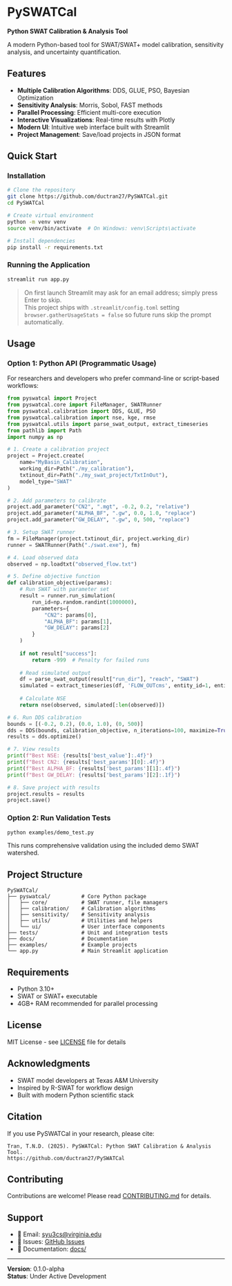 # PySWATCal

**Python SWAT Calibration & Analysis Tool**

A modern Python-based tool for SWAT/SWAT+ model calibration, sensitivity analysis, and uncertainty quantification.

## Features

- **Multiple Calibration Algorithms**: DDS, GLUE, PSO, Bayesian Optimization
- **Sensitivity Analysis**: Morris, Sobol, FAST methods
- **Parallel Processing**: Efficient multi-core execution
- **Interactive Visualizations**: Real-time results with Plotly
- **Modern UI**: Intuitive web interface built with Streamlit
- **Project Management**: Save/load projects in JSON format

## Quick Start

### Installation

```bash
# Clone the repository
git clone https://github.com/ductran27/PySWATCal.git
cd PySWATCal

# Create virtual environment
python -m venv venv
source venv/bin/activate  # On Windows: venv\Scripts\activate

# Install dependencies
pip install -r requirements.txt
```

### Running the Application

```bash
streamlit run app.py
```

> On first launch Streamlit may ask for an email address; simply press Enter to skip.  
> This project ships with `.streamlit/config.toml` setting `browser.gatherUsageStats = false`
> so future runs skip the prompt automatically.

## Usage

### Option 1: Python API (Programmatic Usage)

For researchers and developers who prefer command-line or script-based workflows:

```python
from pyswatcal import Project
from pyswatcal.core import FileManager, SWATRunner
from pyswatcal.calibration import DDS, GLUE, PSO
from pyswatcal.calibration import nse, kge, rmse
from pyswatcal.utils import parse_swat_output, extract_timeseries
from pathlib import Path
import numpy as np

# 1. Create a calibration project
project = Project.create(
    name="MyBasin_Calibration",
    working_dir=Path("./my_calibration"),
    txtinout_dir=Path("./my_swat_project/TxtInOut"),
    model_type="SWAT"
)

# 2. Add parameters to calibrate
project.add_parameter("CN2", ".mgt", -0.2, 0.2, "relative")
project.add_parameter("ALPHA_BF", ".gw", 0.0, 1.0, "replace")
project.add_parameter("GW_DELAY", ".gw", 0, 500, "replace")

# 3. Setup SWAT runner
fm = FileManager(project.txtinout_dir, project.working_dir)
runner = SWATRunner(Path("./swat.exe"), fm)

# 4. Load observed data
observed = np.loadtxt("observed_flow.txt")

# 5. Define objective function
def calibration_objective(params):
    # Run SWAT with parameter set
    result = runner.run_simulation(
        run_id=np.random.randint(1000000),
        parameters={
            "CN2": params[0],
            "ALPHA_BF": params[1],
            "GW_DELAY": params[2]
        }
    )
    
    if not result["success"]:
        return -999  # Penalty for failed runs
    
    # Read simulated output
    df = parse_swat_output(result["run_dir"], "reach", "SWAT")
    simulated = extract_timeseries(df, 'FLOW_OUTcms', entity_id=1, entity_column='REACH')
    
    # Calculate NSE
    return nse(observed, simulated[:len(observed)])

# 6. Run DDS calibration
bounds = [(-0.2, 0.2), (0.0, 1.0), (0, 500)]
dds = DDS(bounds, calibration_objective, n_iterations=100, maximize=True)
results = dds.optimize()

# 7. View results
print(f"Best NSE: {results['best_value']:.4f}")
print(f"Best CN2: {results['best_params'][0]:.4f}")
print(f"Best ALPHA_BF: {results['best_params'][1]:.4f}")
print(f"Best GW_DELAY: {results['best_params'][2]:.1f}")

# 8. Save project with results
project.results = results
project.save()
```

### Option 2: Run Validation Tests

```bash
python examples/demo_test.py
```

This runs comprehensive validation using the included demo SWAT watershed.

## Project Structure

```
PySWATCal/
├── pyswatcal/          # Core Python package
│   ├── core/           # SWAT runner, file managers
│   ├── calibration/    # Calibration algorithms
│   ├── sensitivity/    # Sensitivity analysis
│   ├── utils/          # Utilities and helpers
│   └── ui/             # User interface components
├── tests/              # Unit and integration tests
├── docs/               # Documentation
├── examples/           # Example projects
└── app.py              # Main Streamlit application
```

## Requirements

- Python 3.10+
- SWAT or SWAT+ executable
- 4GB+ RAM recommended for parallel processing

## License

MIT License - see [LICENSE](LICENSE) file for details

## Acknowledgments

- SWAT model developers at Texas A&M University
- Inspired by R-SWAT for workflow design
- Built with modern Python scientific stack

## Citation

If you use PySWATCal in your research, please cite:

```
Tran, T.N.D. (2025). PySWATCal: Python SWAT Calibration & Analysis Tool. 
https://github.com/ductran27/PySWATCal
```

## Contributing

Contributions are welcome! Please read [CONTRIBUTING.md](CONTRIBUTING.md) for details.

## Support

- 📧 Email: syu3cs@virginia.edu
- 💬 Issues: [GitHub Issues](https://github.com/ductran27/PySWATCal/issues)
- 📖 Documentation: [docs/](docs/)

---

**Version**: 0.1.0-alpha  
**Status**: Under Active Development
